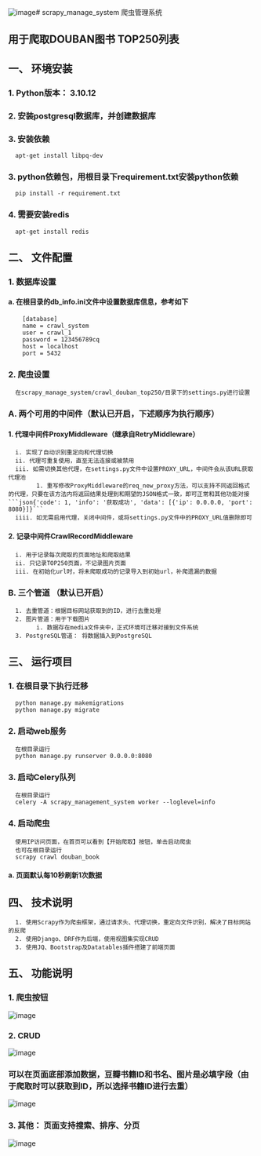 ![image](https://github.com/Zebist/scrapy_manage_system/assets/31758228/94076116-98b0-4aa7-9aa7-829cb80eb6be)# scrapy_manage_system 爬虫管理系统
## 用于爬取DOUBAN图书 TOP250列表
## 一、 环境安装
### 1. Python版本： 3.10.12   
### 2. 安装postgresql数据库，并创建数据库
### 3. 安装依赖
      apt-get install libpq-dev
### 3. python依赖包，用根目录下requirement.txt安装python依赖
      pip install -r requirement.txt
### 4. 需要安装redis
      apt-get install redis
## 二、 文件配置
### 1. 数据库设置
#### a. 在根目录的db_info.ini文件中设置数据库信息，参考如下
        [database]
        name = crawl_system
        user = crawl_1
        password = 123456789cq
        host = localhost
        port = 5432
### 2. 爬虫设置
      在scrapy_manage_system/crawl_douban_top250/目录下的settings.py进行设置
### A. 两个可用的中间件（默认已开启，下述顺序为执行顺序）
#### 1.  代理中间件ProxyMiddleware（继承自RetryMiddleware）
      i. 实现了自动识别重定向和代理切换
      ii. 代理可重复使用，直至无法连接或被禁用
      iii. 如需切换其他代理，在settings.py文件中设置PROXY_URL，中间件会从该URL获取代理池
            1. 重写修改ProxyMiddleware的req_new_proxy方法，可以支持不同返回格式的代理，只要在该方法内将返回结果处理到和期望的JSON格式一致，即可正常和其他功能对接```json{'code': 1, 'info': '获取成功', 'data': [{'ip': 0.0.0.0, 'port': 8080}]}```
      iiii. 如无需启用代理，关闭中间件，或将settings.py文件中的PROXY_URL值删除即可
#### 2.  记录中间件CrawlRecordMiddleware
      i. 用于记录每次爬取的页面地址和爬取结果
      ii. 只记录TOP250页面，不记录图片页面
      iii. 在初始化url时，将未爬取成功的记录导入到初始url，补爬遗漏的数据
### B. 三个管道 （默认已开启）
      1. 去重管道：根据目标网站获取到的ID，进行去重处理
      2. 图片管道：用于下载图片
            i. 数据存在media文件夹中，正式环境可迁移对接到文件系统
      3. PostgreSQL管道： 将数据插入到PostgreSQL
## 三、 运行项目
### 1. 在根目录下执行迁移
      python manage.py makemigrations
      python manage.py migrate
### 2. 启动web服务
      在根目录运行 
      python manage.py runserver 0.0.0.0:8080
### 3. 启动Celery队列
      在根目录运行
      celery -A scrapy_management_system worker --loglevel=info
### 4. 启动爬虫
      使用IP访问页面，在首页可以看到【开始爬取】按钮，单击启动爬虫
      也可在根目录运行
      scrapy crawl douban_book
#### a. 页面默认每10秒刷新1次数据
## 四、 技术说明
      1. 使用Scrapy作为爬虫框架，通过请求头、代理切换，重定向文件识别，解决了目标网站的反爬
      2. 使用Django、DRF作为后端，使用视图集实现CRUD
      3. 使用JQ、Bootstrap及Datatables插件搭建了前端页面
## 五、 功能说明
### 1. 爬虫按钮
![image](https://github.com/Zebist/scrapy_manage_system/assets/31758228/ac856e6f-0ea1-4d09-8d35-ecfa027ed234)
### 2. CRUD
![image](https://github.com/Zebist/scrapy_manage_system/assets/31758228/1b1e3749-1cd0-41e2-9d93-20fcc3ea66bd)
### 可以在页面底部添加数据，豆瓣书籍ID和书名、图片是必填字段（由于爬取时可以获取到ID，所以选择书籍ID进行去重）
![image](https://github.com/Zebist/scrapy_manage_system/assets/31758228/25236ca7-836f-4ee8-b6d7-5a231639cd12)
### 3. 其他： 页面支持搜索、排序、分页
![image](https://github.com/Zebist/scrapy_manage_system/assets/31758228/e901c385-fd39-43da-b564-9d50e308b5e9)


        
       
